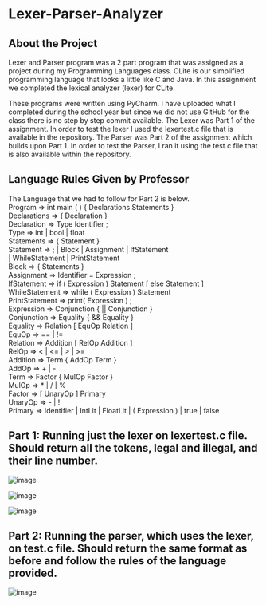 # Lexer-Parser-Analyzer
## About the Project
Lexer and Parser program was a 2 part program that was assigned as a project during my Programming Languages class.
CLite is our simplified programming language that looks a little like C and Java. In this assignment we completed the lexical analyzer (lexer) for CLite.

These programs were written using PyCharm. I have uploaded what I completed during the school year but since we did not use GitHub for the class there is no step by step commit available. 
The Lexer was Part 1 of the assignment. In order to test the lexer I used the lexertest.c file that is available in the repository.
The Parser was Part 2 of the assignment which builds upon Part 1. In order to test the Parser, I ran it using the test.c file that is also available within the repository. 

## Language Rules Given by Professor
The Language that we had to follow for Part 2 is below. <br />
  Program         ⇒  int  main ( ) { Declarations Statements } <br />
  Declarations    ⇒  { Declaration } <br />
  Declaration     ⇒  Type  Identifier  ; <br />
  Type            ⇒  int | bool | float <br />
  Statements      ⇒  { Statement } <br />
  Statement       ⇒  ; | Block | Assignment | IfStatement  <br />
                       | WhileStatement | PrintStatement <br />
  Block           ⇒  { Statements } <br />
  Assignment      ⇒  Identifier = Expression ; <br />
  IfStatement     ⇒  if ( Expression ) Statement [ else Statement ] <br />
  WhileStatement  ⇒  while ( Expression ) Statement  <br />
  PrintStatement  ⇒  print( Expression ) ;   <br />
  Expression      ⇒  Conjunction { || Conjunction } <br />
  Conjunction     ⇒  Equality { && Equality } <br />
  Equality        ⇒  Relation [ EquOp Relation ] <br />
  EquOp           ⇒  == | !=  <br />
  Relation        ⇒  Addition [ RelOp Addition ] <br />
  RelOp           ⇒  < | <= | > | >=  <br />
  Addition        ⇒  Term { AddOp Term } <br />
  AddOp           ⇒  + | - <br />
  Term            ⇒  Factor { MulOp Factor } <br />
  MulOp           ⇒  * | / | % <br />
  Factor          ⇒  [ UnaryOp ] Primary <br />
  UnaryOp         ⇒  - | ! <br />
  Primary         ⇒  Identifier | IntLit | FloatLit | ( Expression ) | true | false <br />

## Part 1: Running just the lexer on lexertest.c file. Should return all the tokens, legal and illegal, and their line number.
![image](https://user-images.githubusercontent.com/35609863/47688890-ba8e7400-dbbd-11e8-99ad-a27a9d45898a.png)

![image](https://user-images.githubusercontent.com/35609863/47688900-c8dc9000-dbbd-11e8-9f0e-b0a8915c9127.png)

![image](https://user-images.githubusercontent.com/35609863/47688903-ced27100-dbbd-11e8-81ef-8f7c0840f73d.png)

## Part 2: Running the parser, which uses the lexer, on test.c file. Should return the same format as before and follow the rules of the language provided.

![image](https://user-images.githubusercontent.com/35609863/47688984-37215280-dbbe-11e8-99ed-e98ac2963bbb.png)
